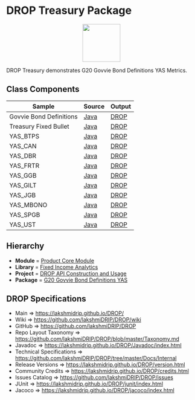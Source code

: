 # DROP Treasury Package

<p align="center"><img src="https://github.com/lakshmiDRIP/DROP/blob/master/DRIP_Logo.gif?raw=true" width="100"></p>

DROP Treasury demonstrates G20 Govvie Bond Definitions YAS Metrics.


## Class Components

 |     Sample     | Source | Output |
 |----------------|--------|--------|
 | Govvie Bond Definitions | [Java](https://github.com/lakshmiDRIP/DROP/tree/master/src/main/java/org/drip/sample/treasury/GovvieBondDefinitions.java) | [DROP](https://github.com/lakshmiDRIP/DROP/blob/master/drop/org/drip/sample/treasury/GovvieBondDefinitions.drop) |
 | Treasury Fixed Bullet | [Java](https://github.com/lakshmiDRIP/DROP/tree/master/src/main/java/org/drip/sample/treasury/TreasuryFixedBullet.java) | [DROP](https://github.com/lakshmiDRIP/DROP/blob/master/drop/org/drip/sample/treasury/TreasuryFixedBullet.drop) |
 | YAS_BTPS | [Java](https://github.com/lakshmiDRIP/DROP/tree/master/src/main/java/org/drip/sample/treasury/YAS_BTPS.java) | [DROP](https://github.com/lakshmiDRIP/DROP/blob/master/drop/org/drip/sample/treasury/YAS_BTPS.drop) |
 | YAS_CAN | [Java](https://github.com/lakshmiDRIP/DROP/tree/master/src/main/java/org/drip/sample/treasury/YAS_CAN.java) | [DROP](https://github.com/lakshmiDRIP/DROP/blob/master/drop/org/drip/sample/treasury/YAS_CAN.drop) |
 | YAS_DBR | [Java](https://github.com/lakshmiDRIP/DROP/tree/master/src/main/java/org/drip/sample/treasury/YAS_DBR.java) | [DROP](https://github.com/lakshmiDRIP/DROP/blob/master/drop/org/drip/sample/treasury/YAS_DBR.drop) |
 | YAS_FRTR | [Java](https://github.com/lakshmiDRIP/DROP/tree/master/src/main/java/org/drip/sample/treasury/YAS_FRTR.java) | [DROP](https://github.com/lakshmiDRIP/DROP/blob/master/drop/org/drip/sample/treasury/YAS_FRTR.drop) |
 | YAS_GGB | [Java](https://github.com/lakshmiDRIP/DROP/tree/master/src/main/java/org/drip/sample/treasury/YAS_GGB.java) | [DROP](https://github.com/lakshmiDRIP/DROP/blob/master/drop/org/drip/sample/treasury/YAS_GGB.drop) |
 | YAS_GILT | [Java](https://github.com/lakshmiDRIP/DROP/tree/master/src/main/java/org/drip/sample/treasury/YAS_GILT.java) | [DROP](https://github.com/lakshmiDRIP/DROP/blob/master/drop/org/drip/sample/treasury/YAS_GILT.drop) |
 | YAS_JGB | [Java](https://github.com/lakshmiDRIP/DROP/tree/master/src/main/java/org/drip/sample/treasury/YAS_JGB.java) | [DROP](https://github.com/lakshmiDRIP/DROP/blob/master/drop/org/drip/sample/treasury/YAS_JGB.drop) |
 | YAS_MBONO | [Java](https://github.com/lakshmiDRIP/DROP/tree/master/src/main/java/org/drip/sample/treasury/YAS_MBONO.java) | [DROP](https://github.com/lakshmiDRIP/DROP/blob/master/drop/org/drip/sample/treasury/YAS_MBONO.drop) |
 | YAS_SPGB | [Java](https://github.com/lakshmiDRIP/DROP/tree/master/src/main/java/org/drip/sample/treasury/YAS_SPGB.java) | [DROP](https://github.com/lakshmiDRIP/DROP/blob/master/drop/org/drip/sample/treasury/YAS_SPGB.drop) |
 | YAS_UST | [Java](https://github.com/lakshmiDRIP/DROP/tree/master/src/main/java/org/drip/sample/treasury/YAS_UST.java) | [DROP](https://github.com/lakshmiDRIP/DROP/blob/master/drop/org/drip/sample/treasury/YAS_UST.drop) |


## Hierarchy

 <ul>
	<li><b>Module </b> = <a href = "https://github.com/lakshmiDRIP/DROP/tree/master/ProductCore.md">Product Core Module</a></li>
	<li><b>Library</b> = <a href = "https://github.com/lakshmiDRIP/DROP/tree/master/FixedIncomeAnalyticsLibrary.md">Fixed Income Analytics</a></li>
	<li><b>Project</b> = <a href = "https://github.com/lakshmiDRIP/DROP/tree/master/src/main/java/org/drip/sample/README.md">DROP API Construction and Usage</a></li>
	<li><b>Package</b> = <a href = "https://github.com/lakshmiDRIP/DROP/tree/master/src/main/java/org/drip/sample/treasury/README.md">G20 Govvie Bond Definitions YAS</a></li>
 </ul>


## DROP Specifications

 * Main                     => https://lakshmidrip.github.io/DROP/
 * Wiki                     => https://github.com/lakshmiDRIP/DROP/wiki
 * GitHub                   => https://github.com/lakshmiDRIP/DROP
 * Repo Layout Taxonomy     => https://github.com/lakshmiDRIP/DROP/blob/master/Taxonomy.md
 * Javadoc                  => https://lakshmidrip.github.io/DROP/Javadoc/index.html
 * Technical Specifications => https://github.com/lakshmiDRIP/DROP/tree/master/Docs/Internal
 * Release Versions         => https://lakshmidrip.github.io/DROP/version.html
 * Community Credits        => https://lakshmidrip.github.io/DROP/credits.html
 * Issues Catalog           => https://github.com/lakshmiDRIP/DROP/issues
 * JUnit                    => https://lakshmidrip.github.io/DROP/junit/index.html
 * Jacoco                   => https://lakshmidrip.github.io/DROP/jacoco/index.html
